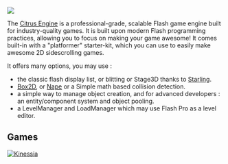 ![](http://aymericlamboley.fr/blog/wp-content/uploads/2012/08/citrus.png)

The [Citrus Engine](http://citrusengine.com/) is a professional-grade, scalable Flash game engine built for industry-quality games. It is built upon modern Flash programming practices, allowing you to focus on making your game awesome! It comes built-in with a "platformer" starter-kit, which you can use to easily make awesome 2D sidescrolling games.

It offers many options, you may use :
- the classic flash display list, or blitting or Stage3D thanks to [Starling](http://gamua.com/starling/).
- [Box2D](http://www.box2d.org/manual.html), or [Nape](http://deltaluca.me.uk/docnew/) or a Simple math based collision detection.
- a simple way to manage object creation, and for advanced developers : an entity/component system and object pooling.
- a LevelManager and LoadManager which may use Flash Pro as a level editor.

Games
-----
[![Kinessia](http://aymericlamboley.fr/blog/wp-content/uploads/2012/08/Kinessia.jpg)](http://kinessia.aymericlamboley.fr/)